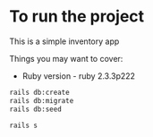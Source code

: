 # To run the project

This is a simple inventory app

Things you may want to cover:

* Ruby version - ruby 2.3.3p222 


```bash
rails db:create
rails db:migrate
rails db:seed

rails s
```